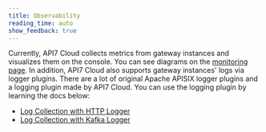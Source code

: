 ```yaml
---
title: Observability
reading_time: auto
show_feedback: true
---
```


Currently, API7 Cloud collects metrics from gateway instances and visualizes them
on the console. You can see diagrams on the [monitoring page](../product/how-to-monitor-your-data-plane-instances.md).
In addition, API7 Cloud also supports gateway instances' logs via logger plugins. There are a lot of original Apache APISIX
logger plugins and a logging plugin made by API7 Cloud. You can use the logging plugin by learning the docs below:

* [Log Collection with HTTP Logger](./log-collection-with-http-logger.md)
* [Log Collection with Kafka Logger](./log-collection-with-kafka-logger.md)

